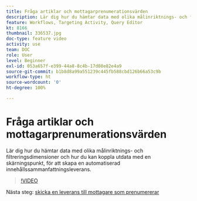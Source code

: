 ```yaml
---
title: Fråga artiklar och mottagarprenumerationsvärden
description: Lär dig hur du hämtar data med olika målinriktnings- och filtreringsdimensioner och hur du kan koppla utdata med en skärningspunkt, för att skapa en automatiserad innehållssammanfattningsleverans.
feature: Workflows, Targeting Activity, Query Editor
kt: 8166
thumbnail: 336537.jpg
doc-type: feature video
activity: use
team: DOC
role: User
level: Beginner
exl-id: 053a657f-e399-44a8-8c4b-17d08e82e4a9
source-git-commit: b1b8d8a99a551239c445fb588cbd126b66a53c9b
workflow-type: ht
source-wordcount: '0'
ht-degree: 100%

---
```


# Fråga artiklar och mottagarprenumerationsvärden

Lär dig hur du hämtar data med olika målinriktnings- och filtreringsdimensioner och hur du kan koppla utdata med en skärningspunkt, för att skapa en automatiserad innehållssammanfattningsleverans.

>[!VIDEO](https://video.tv.adobe.com/v/336537?quality=12&learn=on)

Nästa steg: [skicka en leverans till mottagare som prenumererar](/help/tutorial-use-soap-apis/send-delivery-to-subscribed-recipients.md)
